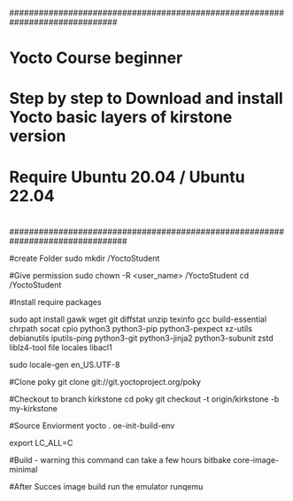 ##############################################################################
#                             Yocto Course beginner
#
# Step by step to Download and install Yocto basic layers of kirstone version
#
# Require Ubuntu 20.04 / Ubuntu 22.04
#
#
################################################################################


#create Folder
sudo mkdir /YoctoStudent

#Give permission
sudo chown -R <user_name> /YoctoStudent
cd /YoctoStudent

#Install require packages

sudo apt install gawk wget git diffstat unzip texinfo gcc build-essential chrpath socat cpio python3 python3-pip python3-pexpect xz-utils debianutils iputils-ping python3-git python3-jinja2 python3-subunit zstd liblz4-tool file locales libacl1


sudo locale-gen en_US.UTF-8

#Clone poky
git clone git://git.yoctoproject.org/poky

#Checkout to branch kirkstone
cd poky
git checkout -t origin/kirkstone -b my-kirkstone

#Source Enviorment yocto
. oe-init-build-env

export LC_ALL=C

#Build - warning this command can take a few hours
bitbake core-image-minimal

#After Succes image build run the emulator
runqemu

